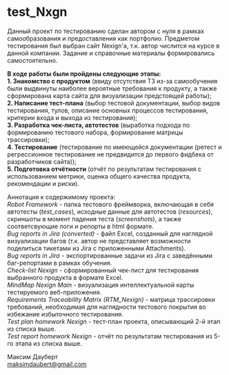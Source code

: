 # test_Nxgn

Данный проект по тестированию сделан автором с нуля в рамках самообразования и предоставления как портфолио. Предметом тестирования был выбран сайт Nexign'а, т.к. автор числится на курсе в данной компании. Задание и справочные материалы формировались самостоятельно.


<b>В ходе работы были пройдены следующие этапы:</b><br>
<b>1. Знакомство с продуктом</b> (ввиду отсутствия ТЗ из-за самообучения были выдвинуты наиболее вероятные требования к продукту, а также сформирована карта сайта для визуализации предстоящей работы);<br>
<b>2. Написание тест-плана</b> (выбор тестовой документации, выбор видов тестирования, тулов, описание основных процессов тестирования, критерии входа и выхода из тестирования);<br>
<b>3. Разработка чек-листа, автотестов</b> (выработка подхода по формированию тестового набора, формирование матрицы трассировки);<br>
<b>4. Тестирование</b> (тестирование по имеющейся документации (ретест и регрессионное тестирование не предвидится до первого фидбека от разработчиков сайта));<br>
<b>5. Подготовка отчётности</b> (отчёт по результатам тестирования с использованием метрики, оценка общего качества продукта, рекомендации и риски).<br>


Аннотация к содержимому проекта:<br>
<i>Robot Framework</i> - папка тестового фреймворка, включающая в себя автотесты (<i>test_cases</i>), исходные данные для автотестов (<i>resources</i>), скриншоты в момент падения теста (<i>screenshots</i>), а также соответсвующие логи и репорты в html формате.<br>
<i>Bug reports in Jira (converted)</i> - файл Excel, созданный для наглядной визуализации багов (т.к. автор не представляет возможности поделиться тикетами из Jira с приложенными Attachments).<br>
<i>Bug reports in Jira</i> - экспортированные задачи из Jira с заведёнными баг-репортами в рамках обучения.<br>
<i>Check-list Nexign</i> - сформированный чек-лист для тестирования выбранного продукта в формате Excel.<br>
<i>MindMap Nexign Main</i> - визуализация интеллектуальной карты тестируемого веб-приложения.<br>
<i>Requirements Traceability Matrix (RTM_Nexign)</i> - матрица трассировки требований, необходимая для наглядности тестового покрытия во избежание избыточного тестирования.<br>
<i>Test plan homework Nexign</i> - тест-план проекта, описывающий 2-й этап из списка выше.<br>
<i>Test report homework Nexign</i> - отчёт по результатам тестирования из 5-го этапа из списка выше.<br>


Максим Дауберт<br>
maksimdaubert@gmail.com